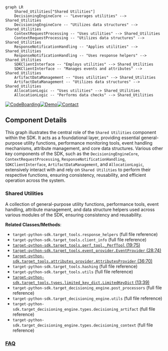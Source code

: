 ```mermaid
graph LR
    Shared_Utilities["Shared Utilities"]
    DecisioningEngineCore -- "Leverages utilities" --> Shared_Utilities
    DecisioningEngineCore -- "Utilizes data structures" --> Shared_Utilities
    ContextRequestProcessing -- "Uses utilities" --> Shared_Utilities
    ContextRequestProcessing -- "Utilizes data structures" --> Shared_Utilities
    ResponseNotificationHandling -- "Applies utilities" --> Shared_Utilities
    ResponseNotificationHandling -- "Uses response helpers" --> Shared_Utilities
    SDKClientInterface -- "Employs utilities" --> Shared_Utilities
    SDKClientInterface -- "Manages events and attributes" --> Shared_Utilities
    ArtifactDataManagement -- "Uses utilities" --> Shared_Utilities
    ArtifactDataManagement -- "Utilizes data structures" --> Shared_Utilities
    AllocationLogic -- "Uses utilities" --> Shared_Utilities
    AllocationLogic -- "Performs data checks" --> Shared_Utilities
```
[![CodeBoarding](https://img.shields.io/badge/Generated%20by-CodeBoarding-9cf?style=flat-square)](https://github.com/CodeBoarding/CodeBoarding)[![Demo](https://img.shields.io/badge/Try%20our-Demo-blue?style=flat-square)](https://www.codeboarding.org/demo)[![Contact](https://img.shields.io/badge/Contact%20us%20-%20contact@codeboarding.org-lightgrey?style=flat-square)](mailto:contact@codeboarding.org)

## Component Details

This graph illustrates the central role of the `Shared Utilities` component within the SDK. It acts as a foundational layer, providing essential general-purpose utility functions, performance monitoring tools, event handling mechanisms, attribute management, and core data structures. Various other key components of the SDK, such as the `DecisioningEngineCore`, `ContextRequestProcessing`, `ResponseNotificationHandling`, `SDKClientInterface`, `ArtifactDataManagement`, and `AllocationLogic`, extensively interact with and rely on `Shared Utilities` to perform their respective functions, ensuring consistency, reusability, and efficient operation across the system.

### Shared Utilities
A collection of general-purpose utility functions, performance tools, event handling, attribute management, and data structure helpers used across various modules of the SDK, ensuring consistency and reusability.


**Related Classes/Methods**:

- `target-python-sdk.target_tools.response_helpers` (full file reference)
- `target-python-sdk.target_tools.client_info` (full file reference)
- <a href="https://github.com/adobe/target-python-sdk/blob/master/target_tools/perf_tool.py#L19-L75" target="_blank" rel="noopener noreferrer">`target-python-sdk.target_tools.perf_tool._PerfTool` (19:75)</a>
- <a href="https://github.com/adobe/target-python-sdk/blob/master/target_tools/event_provider.py#L28-L74" target="_blank" rel="noopener noreferrer">`target-python-sdk.target_tools.event_provider.EventProvider` (28:74)</a>
- <a href="https://github.com/adobe/target-python-sdk/blob/master/target_tools/attributes_provider.py#L36-L70" target="_blank" rel="noopener noreferrer">`target-python-sdk.target_tools.attributes_provider.AttributesProvider` (36:70)</a>
- `target-python-sdk.target_tools.hashing` (full file reference)
- `target-python-sdk.target_tools.utils` (full file reference)
- <a href="https://github.com/adobe/target-python-sdk/blob/master/target_tools/types/limited_key_dict.py#L13-L39" target="_blank" rel="noopener noreferrer">`target-python-sdk.target_tools.types.limited_key_dict.LimitedKeyDict` (13:39)</a>
- `target-python-sdk.target_decisioning_engine.post_processors` (full file reference)
- `target-python-sdk.target_decisioning_engine.utils` (full file reference)
- `target-python-sdk.target_decisioning_engine.types.decisioning_artifact` (full file reference)
- `target-python-sdk.target_decisioning_engine.types.decisioning_context` (full file reference)




### [FAQ](https://github.com/CodeBoarding/GeneratedOnBoardings/tree/main?tab=readme-ov-file#faq)